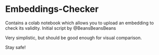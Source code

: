 # Embeddings-Checker

Contains a colab notebook which allows you to upload an embedding to check its validity.
Initial script by @BeansBeansBeans

Very simplistic, but should be good enough for visual comparison.


Stay safe!
